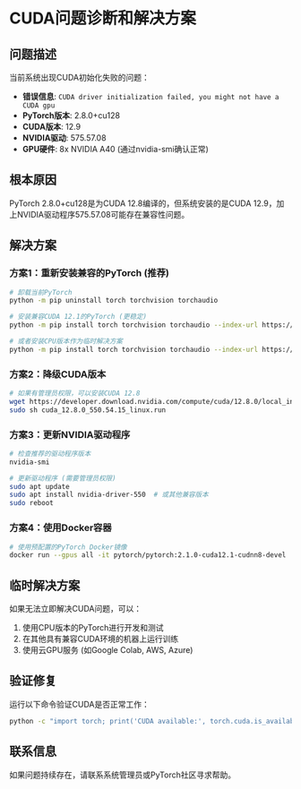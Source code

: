 # CUDA问题诊断和解决方案

## 问题描述
当前系统出现CUDA初始化失败的问题：
- **错误信息**: `CUDA driver initialization failed, you might not have a CUDA gpu`
- **PyTorch版本**: 2.8.0+cu128
- **CUDA版本**: 12.9
- **NVIDIA驱动**: 575.57.08
- **GPU硬件**: 8x NVIDIA A40 (通过nvidia-smi确认正常)

## 根本原因
PyTorch 2.8.0+cu128是为CUDA 12.8编译的，但系统安装的是CUDA 12.9，加上NVIDIA驱动程序575.57.08可能存在兼容性问题。

## 解决方案

### 方案1：重新安装兼容的PyTorch (推荐)
```bash
# 卸载当前PyTorch
python -m pip uninstall torch torchvision torchaudio

# 安装兼容CUDA 12.1的PyTorch (更稳定)
python -m pip install torch torchvision torchaudio --index-url https://download.pytorch.org/whl/cu121

# 或者安装CPU版本作为临时解决方案
python -m pip install torch torchvision torchaudio --index-url https://download.pytorch.org/whl/cpu
```

### 方案2：降级CUDA版本
```bash
# 如果有管理员权限，可以安装CUDA 12.8
wget https://developer.download.nvidia.com/compute/cuda/12.8.0/local_installers/cuda_12.8.0_550.54.15_linux.run
sudo sh cuda_12.8.0_550.54.15_linux.run
```

### 方案3：更新NVIDIA驱动程序
```bash
# 检查推荐的驱动程序版本
nvidia-smi

# 更新驱动程序 (需要管理员权限)
sudo apt update
sudo apt install nvidia-driver-550  # 或其他兼容版本
sudo reboot
```

### 方案4：使用Docker容器
```bash
# 使用预配置的PyTorch Docker镜像
docker run --gpus all -it pytorch/pytorch:2.1.0-cuda12.1-cudnn8-devel
```

## 临时解决方案
如果无法立即解决CUDA问题，可以：
1. 使用CPU版本的PyTorch进行开发和测试
2. 在其他具有兼容CUDA环境的机器上运行训练
3. 使用云GPU服务 (如Google Colab, AWS, Azure)

## 验证修复
运行以下命令验证CUDA是否正常工作：
```bash
python -c "import torch; print('CUDA available:', torch.cuda.is_available()); print('Device count:', torch.cuda.device_count())"
```

## 联系信息
如果问题持续存在，请联系系统管理员或PyTorch社区寻求帮助。